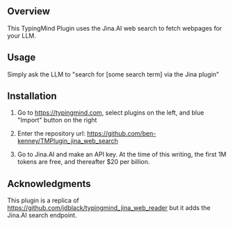 
## Overview

This TypingMind Plugin uses the Jina.AI web search to fetch webpages for your LLM.  

## Usage

Simply ask the  LLM to  "search for [some search term] via the Jina plugin"


## Installation

1. Go to https://typingmind.com, select plugins on the left, and blue "Import"
   button on the right


2. Enter the repository url:
   https://github.com/ben-kenney/TMPlugin_jina_web_search

3. Go to Jina.AI and make an API key. At the time of this writing, the first
   1M tokens are free, and thereafter $20 per billion.

## Acknowledgments

This plugin is a replica of https://github.com/jdblack/typingmind_jina_web_reader but it adds the Jina.AI search endpoint.

